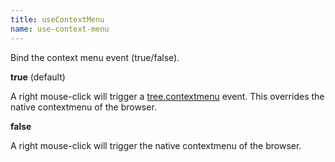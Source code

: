 ```yaml
---
title: useContextMenu
name: use-context-menu
---
```


Bind the context menu event (true/false).

**true** (default)

A right mouse-click will trigger a [tree.contextmenu](#event-tree-contextmenu) event. This overrides the native contextmenu of the browser.

**false**

A right mouse-click will trigger the native contextmenu of the browser.
